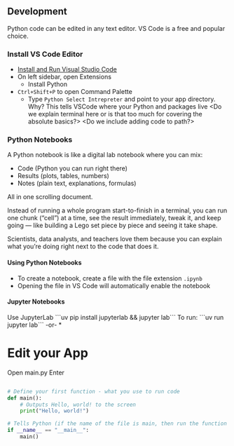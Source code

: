 ## Development
Python code can be edited in any text editor. VS Code is a free and popular choice.

### Install VS Code Editor
* [Install and Run Visual Studio Code](https://code.visualstudio.com/)
* On left sidebar, open Extensions
  * Install Python
* ```Ctrl+Shift+P``` to open Command Palette
  * Type ```Python Select Intrepreter``` and point to your app directory.
  Why? This tells VSCode where your Python and packages live
<Do we explain terminal here or is that too much for covering the absolute basics?>
<Do we include adding code to path?>
### Python Notebooks
A Python notebook is like a digital lab notebook where you can mix:

* Code (Python you can run right there)
* Results (plots, tables, numbers)
* Notes (plain text, explanations, formulas)

All in one scrolling document.

Instead of running a whole program start-to-finish in a terminal, you can run one chunk (“cell”) at a time, see the result immediately, tweak it, and keep going — like building a Lego set piece by piece and seeing it take shape.

Scientists, data analysts, and teachers love them because you can explain what you’re doing right next to the code that does it.

#### Using Python Notebooks
* To create a notebook, create a file with the file extension ```.ipynb```
* Opening the file in VS Code will automatically enable the notebook

#### Jupyter Notebooks
<insert here>
<install jupyter in vscode?>
Use JupyterLab
```uv pip install jupyterlab && jupyter lab```
To run:
```uv run jupyter lab```
-or-
* <vs code install and run instructions>


# Edit your App
Open main.py
Enter

```python

# Define your first function - what you use to run code
def main():
    # Outputs Hello, world! to the screen
    print("Hello, world!")

# Tells Python (if the name of the file is main, then run the function main)
if __name__ == "__main__":
    main()
```
